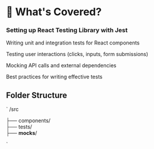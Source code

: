 # 🚀 What's Covered?
### Setting up React Testing Library with Jest

 Writing unit and integration tests for React components

 Testing user interactions (clicks, inputs, form submissions)

 Mocking API calls and external dependencies

 Best practices for writing effective tests

## Folder Structure
`
/src
 
  ├── components/   
  ├── tests/        
  ├── __mocks__/ 

`
